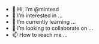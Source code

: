 - 👋 Hi, I’m @mintesd
- 👀 I’m interested in ...
- 🌱 I’m currently learning ...
- 💞️ I’m looking to collaborate on ...
- 📫 How to reach me ...

<!---
mintesd/mintesd is a ✨ special ✨ repository because its `README.md` (this file) appears on your GitHub profile.
You can click the Preview link to take a look at your changes.
--->
